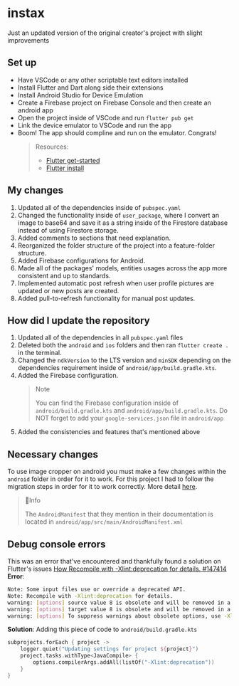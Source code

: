 # instax

Just an updated version of the original creator's project with slight improvements

## Set up

- Have VSCode or any other scriptable text editors installed
- Install Flutter and Dart along side their extensions
- Install Android Studio for Device Emulation
- Create a Firebase project on Firebase Console and then create an android app
- Open the project inside of VSCode and run `flutter pub get`
- Link the device emulator to VSCode and run the app
- Boom! The app should compline and run on the emulator. Congrats!
  > Resources:
  >
  > - [Flutter get-started](https://docs.flutter.dev/get-started/install)
  > - [Flutter install](https://docs.flutter.dev/install)

## My changes

1. Updated all of the dependencies inside of `pubspec.yaml`
2. Changed the functionality inside of `user_package`, where I convert an image to base64 and save it as a string inside of the Firestore database instead of using Firestore storage.
3. Added comments to sections that need explanation.
4. Reorganized the folder structure of the project into a feature-folder structure.
5. Added Firebase configurations for Android.
6. Made all of the packages' models, entities usages across the app more consistent and up to standards.
7. Implemented automatic post refresh when user profile pictures are updated or new posts are created.
8. Added pull-to-refresh functionality for manual post updates.

## How did I update the repository

1. Updated all of the dependencies in all `pubspec.yaml` files
2. Deleted both the `android` and `ios` folders and then ran `flutter create .` in the terminal.
3. Changed the `ndkVersion` to the LTS version and `minSDK` depending on the dependencies requirement inside of `android/app/build.gradle.kts`.
4. Added the Firebase configuration.
   > Note
   >
   > You can find the Firebase configuration inside of `android/build.gradle.kts` and `android/app/build.gradle.kts`. Do NOT forget to add your `google-services.json` file in `android/app`
5. Added the consistencies and features that's mentioned above

## Necessary changes

To use image cropper on android you must make a few changes within the `android` folder in order for it to work.
For this project I had to follow the migration steps in order for it to work correctly. More detail [here](https://pub.dev/packages/image_cropper).

> 📘Info
>
> The `AndroidManifest` that they mention in their documentation is located in `android/app/src/main/AndroidManifest.xml`

## Debug console errors

This was an error that've encountered and thankfully found a solution on Flutter's issues [How Recompile with -Xlint:deprecation for details. #147414](https://github.com/flutter/flutter/issues/147414#issuecomment-2080012991)
**Error**:

```bash
Note: Some input files use or override a deprecated API.
Note: Recompile with -Xlint:deprecation for details.
warning: [options] source value 8 is obsolete and will be removed in a future release
warning: [options] target value 8 is obsolete and will be removed in a future release
warning: [options] To suppress warnings about obsolete options, use -Xlint:-options.
```

**Solution**: Adding this piece of code to `android/build.gradle.kts`

```kotlin
subprojects.forEach { project ->
    logger.quiet("Updating settings for project ${project}")
    project.tasks.withType<JavaCompile> {
        options.compilerArgs.addAll(listOf("-Xlint:deprecation"))
    }
}
```
